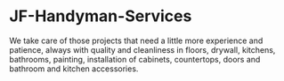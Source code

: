 # JF-Handyman-Services
We take care of those projects that need a little more experience and patience, always with quality and cleanliness in floors, drywall, kitchens, bathrooms, painting, installation of cabinets, countertops, doors and bathroom and kitchen accessories.

